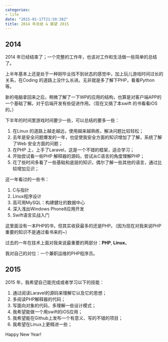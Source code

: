 ```yaml
---
categories:
- life
date: "2015-01-17T21:50:38Z"
title: 2014 年总结 & 展望 2015
---
```


## 2014

2014 年已经结束了；一个完整的工作年，也该对工作和生活做一些简单的总结了。

上半年基本上还是处于一种刚毕业找不到状态的感觉中，加上玩儿游戏时间过长的关系，在Coding 的道路上没什么长进。无非就是多了解下PHP，看看Python等。

新的电脑拿回来之后，稍微了解了一下WP的应用的结构，也算是对客户端APP的一个基础了解。对于后端开发有些促进作用。（现在又搞了本swift 的书看看iOS的。）

下半年的时间里游戏时间要少一些，可以总结的要多一些：

1. 在Linux 的道路上越走越远，使用越来越熟练，解决问题比较轻松；
2. 去年是安全问题爆发的一年，也促使我安全方面的知识增加了了解，系统了解了Web 安全方面的问题；
3. 在PHP 上，上手了Laravel，这是一个不错的框架，适合学习；
4. 开始尝试看一些PHP 解释器的源码，尝试从C语言的角度理解PHP；
5. 花了些时间多看了一些基础和底层的知识，偶尔了解一些其他的语言，通过比较增加见识；

这一年看过的一些书：

1. C与指针
2. Linux程序设计
3. 高可用MySQL：构建健壮的数据中心
4. 深入浅出Windows Phone8应用开发
5. Swift语言实战入门 

这里面没有一本PHP的书，但其实收获最多的还是PHP。（因为现在对我来说PHP重要的知识不是通过看书来的~）

过去的一年在技术上面对我来说最重要的两部分：**PHP**, **Linux**。

我对自己的对位：一个兼职运维的PHP程序员。

## 2015

2015 年，我希望自己能完成或者学习以下的技能：

1. 通过阅读Laravel的源码来理解它以及它的思想；
2. 多阅读PHP解释器的代码；
3. 写面向对象的代码，多理解一些设计模式；
4. 我希望能做一个用swift的iOS应用；
5. 我希望能在Github上发布一个有意义、写的不错的项目；
6. 我希望在Linux上更精进一些；

Happy New Year!

